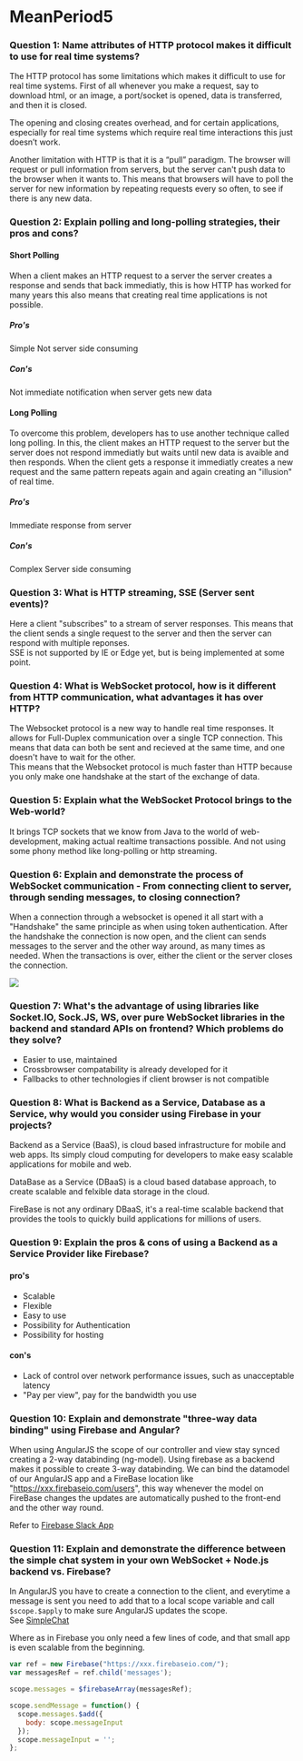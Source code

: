 # MeanPeriod5
### Question 1: Name attributes of HTTP protocol makes it difficult to use for real time systems?
The HTTP protocol has some limitations which makes it difficult to use for real time systems. First of all whenever you make a request, say to download html, or an image, a port/socket is opened, data is transferred, and then it is closed.

The opening and closing creates overhead, and for certain applications, especially for real time systems which require real time interactions this just doesn’t work.

Another limitation with HTTP is that it is a “pull” paradigm. The browser will request or pull information from servers, but the server can't push data to the browser when it wants to. This means that browsers will have to poll the server for new information by repeating requests every so often, to see if there is any new data.


### Question 2: Explain polling and long-polling strategies, their pros and cons?
#### Short Polling
When a client makes an HTTP request to a server the server creates a response and sends that back immediatly, this is how HTTP has worked for many years this also means that creating real time applications is not possible.

##### Pro's 
Simple
Not server side consuming

##### Con's
Not immediate notification when server gets new data

#### Long Polling
To overcome this problem, developers has to use another technique called long polling. In this, the client makes an HTTP request to the server but the server does not respond immediatly but waits until new data is avaible and then responds. When the client gets a response it immediatly creates a new request and the same pattern repeats again and again creating an "illusion" of real time.

##### Pro's 
Immediate response from server

##### Con's
Complex
Server side consuming

### Question 3: What is HTTP streaming, SSE (Server sent events)?
Here a client "subscribes" to a stream of server responses. This means that the client sends a single request to the server and then the server can respond with multiple reponses.  
SSE is not supported by IE or Edge yet, but is being implemented at some point.


### Question 4: What is WebSocket protocol, how is it different from HTTP communication, what advantages it has over HTTP?
The Websocket protocol is a new way to handle real time responses. It allows for Full-Duplex communication over a single TCP connection. This means that data can both be sent and recieved at the same time, and one doesn't have to wait for the other.  
This means that the Websocket protocol is much faster than HTTP because you only make one handshake at the start of the exchange of data.


### Question 5: Explain what the WebSocket Protocol brings to the Web-world?
It brings TCP sockets that we know from Java to the world of web-development, making actual realtime transactions possible. And not using some phony method like long-polling or http streaming.


### Question 6: Explain and demonstrate the process of WebSocket communication - From connecting client to server, through sending messages, to closing connection?
When a connection through a websocket is opened it all start with a "Handshake" the same principle as when using token authentication. After the handshake the connection is now open, and the client can sends messages to the server and the other way around, as many times as needed. When the transactions is over, either the client or the server closes the connection.

![](https://www.pubnub.com/static/images/get-started/websockets_guides.png)


### Question 7: What's the advantage of using libraries like Socket.IO, Sock.JS, WS, over pure WebSocket libraries in the backend and standard APIs on frontend? Which problems do they solve?
* Easier to use, maintained
* Crossbrowser compatability is already developed for it
* Fallbacks to other technologies if client browser is not compatible


### Question 8: What is Backend as a Service, Database as a Service, why would you consider using Firebase in your projects?
Backend as a Service (BaaS), is cloud based infrastructure for mobile and web apps. Its simply cloud computing for developers to make easy scalable applications for mobile and web.  

DataBase as a Service (DBaaS) is a cloud based database approach, to create scalable and felxible data storage in the cloud. 

FireBase is not any ordinary DBaaS, it's a real-time scalable backend that provides the tools to quickly build applications for millions of users. 


### Question 9: Explain the pros & cons of using a Backend as a Service Provider like Firebase?
#### pro's 
* Scalable
* Flexible
* Easy to use
* Possibility for Authentication
* Possibility for hosting
#### con's
* Lack of control over network performance issues, such as unacceptable latency 
* "Pay per view", pay for the bandwidth you use

### Question 10: Explain and demonstrate "three-way data binding" using Firebase and Angular?
When using AngularJS the scope of our controller and view stay synced creating a 2-way databinding (ng-model). Using firebase as a backend makes it possible to create 3-way databinding. We can bind the datamodel of our AngularJS app and a FireBase location like "https://xxx.firebaseio.com/users", this way whenever the model on FireBase changes the updates are automatically pushed to the front-end and the other way round.

Refer to [Firebase Slack App]

### Question 11: Explain and demonstrate the difference between the simple chat system in your own WebSocket + Node.js backend vs. Firebase?
In AngularJS you have to create a connection to the client, and everytime a message is sent you need to add that to a local scope variable and call ``` $scope.$apply ``` to make sure AngularJS updates the scope.  
See [SimpleChat]

Where as in Firebase you only need a few lines of code, and that small app is even scalable from the beginning. 
```javascript
var ref = new Firebase("https://xxx.firebaseio.com/");
var messagesRef = ref.child('messages');

scope.messages = $firebaseArray(messagesRef);

scope.sendMessage = function() {
  scope.messages.$add({
    body: scope.messageInput
  });
  scope.messageInput = '';
};
```

[Firebase Slack App]: <https://github.com/JonasRafn/FirebaseSlack>
[SimpleChat]:<https://github.com/JonasRafn/SimpleChatSocket>
